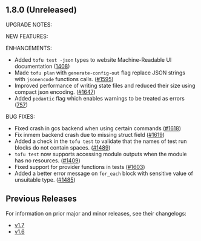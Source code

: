 ## 1.8.0 (Unreleased)

UPGRADE NOTES:

NEW FEATURES:

ENHANCEMENTS:
* Added `tofu test -json` types to website Machine-Readable UI documentation ([1408](https://github.com/opentofu/opentofu/issues/1408))
* Made `tofu plan` with `generate-config-out` flag replace JSON strings with `jsonencode` functions calls. ([#1595](https://github.com/opentofu/opentofu/pull/1595))
* Improved performance of writing state files and reduced their size using compact json encoding. ([#1647](https://github.com/opentofu/opentofu/pull/1647))
* Added `pedantic` flag which enables warnings to be treated as errors ([757](https://github.com/opentofu/opentofu/issues/757))

BUG FIXES:
* Fixed crash in gcs backend when using certain commands ([#1618](https://github.com/opentofu/opentofu/pull/1618))
* Fix inmem backend crash due to missing struct field ([#1619](https://github.com/opentofu/opentofu/pull/1619))
* Added a check in the `tofu test` to validate that the names of test run blocks do not contain spaces. ([#1489](https://github.com/opentofu/opentofu/pull/1489))
* `tofu test` now supports accessing module outputs when the module has no resources. ([#1409](https://github.com/opentofu/opentofu/pull/1409))
* Fixed support for provider functions in tests ([#1603](https://github.com/opentofu/opentofu/pull/1603))
* Added a better error message on `for_each` block with sensitive value of unsuitable type. ([#1485](https://github.com/opentofu/opentofu/pull/1485))

## Previous Releases

For information on prior major and minor releases, see their changelogs:

- [v1.7](https://github.com/opentofu/opentofu/blob/v1.7/CHANGELOG.md)
- [v1.6](https://github.com/opentofu/opentofu/blob/v1.6/CHANGELOG.md)
